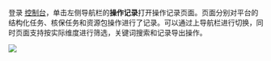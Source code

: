 登录 [控制台](https://console.cloud.tencent.com/cii)，单击左侧导航栏的**操作记录**打开操作记录页面。页面分别对平台的结构化任务、核保任务和资源包操作进行了记录。可以通过上导航栏进行切换，同时页面支持按实际维度进行筛选，关键词搜索和记录导出操作。

![](https://main.qcloudimg.com/raw/8b5fb8dc27da2046000babf781e73bc5.png)